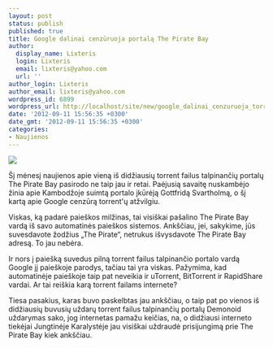 ```yaml
---
layout: post
status: publish
published: true
title: Google dalinai cenzūruoja portalą The Pirate Bay
author:
  display_name: Lixteris
  login: Lixteris
  email: lixteris@yahoo.com
  url: ''
author_login: Lixteris
author_email: lixteris@yahoo.com
wordpress_id: 6899
wordpress_url: http://localhost/site/new/google_dalinai_cenzuruoja_torrent_portala_the_pirate_bay/
date: '2012-09-11 15:56:35 +0300'
date_gmt: '2012-09-11 15:56:35 +0300'
categories:
- Naujienos
---
```

<p><div class="imgright"><img src="http://technews.lt/upload/PirateBay_1_NETT_26916d.jpg"  /></div></p>
<p>
	&Scaron;į mėnesį naujienos apie vieną i&scaron; didžiausių torrent failus talpinančių portalų The Pirate Bay pasirodo ne taip jau ir retai. Paėjusią savaitę nuskambėjo žinia apie Kambodžoje suimtą portalo įkūrėją Gottfridą Svartholmą, o &scaron;į kartą apie Google cenzūrą torrent&#39;ų atžvilgiu.</p>
<p>
	Viskas, ką padarė paie&scaron;kos milžinas, tai visi&scaron;kai pa&scaron;alino The Pirate Bay vardą i&scaron; savo automatinės paie&scaron;kos sistemos. Ank&scaron;čiau, jei, sakykime, jūs suvesdavote žodžius &bdquo;The Pirate&ldquo;, netrukus i&scaron;vysdavote The Pirate Bay adresą. To jau nebėra.</p>
<p>
	Ir nors į paie&scaron;ką suvedus pilną torrent failus talpinančio portalo vardą Google jį paie&scaron;koje parodys, tačiau tai yra viskas. Pažymima, kad automatinėje paie&scaron;koje taip pat neveikia ir uTorrent, BitTorrent ir RapidShare vardai. Ar tai rei&scaron;kia karą torrent failams internete?</p>
<p>
	Tiesa pasakius, karas buvo paskelbtas jau ank&scaron;čiau, o taip pat po vienos i&scaron; didžiausių buvusių uždarų torrent failus talpinančių portalų Demonoid uždarymas sako, jog internetas pamažu keičias, na, o didžiausi interneto tiekėjai Jungtinėje Karalystėje jau visi&scaron;kai uždraudė prisijungimą prie The Pirate Bay kiek ank&scaron;čiau.</p>
